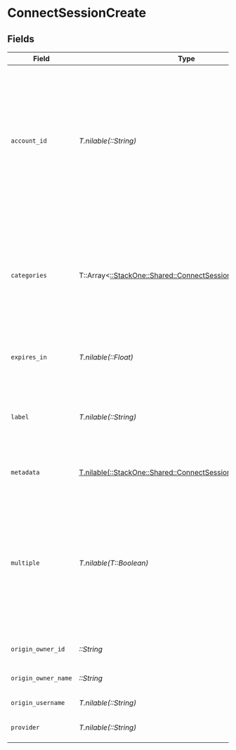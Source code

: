 # ConnectSessionCreate


## Fields

| Field                                                                                                                                                               | Type                                                                                                                                                                | Required                                                                                                                                                            | Description                                                                                                                                                         | Example                                                                                                                                                             |
| ------------------------------------------------------------------------------------------------------------------------------------------------------------------- | ------------------------------------------------------------------------------------------------------------------------------------------------------------------- | ------------------------------------------------------------------------------------------------------------------------------------------------------------------- | ------------------------------------------------------------------------------------------------------------------------------------------------------------------- | ------------------------------------------------------------------------------------------------------------------------------------------------------------------- |
| `account_id`                                                                                                                                                        | *T.nilable(::String)*                                                                                                                                               | :heavy_minus_sign:                                                                                                                                                  | The unique identifier for the account associated with this connect session. When this field is present, the hub will launch in edit mode using the retrieved token. |                                                                                                                                                                     |
| `categories`                                                                                                                                                        | T::Array<[::StackOne::Shared::ConnectSessionCreateCategories](../../models/shared/connectsessioncreatecategories.md)>                                               | :heavy_minus_sign:                                                                                                                                                  | The categories of the provider to connect to                                                                                                                        | [<br/>"ats",<br/>"hris",<br/>"hrisLegacy",<br/>"crm",<br/>"iam",<br/>"marketing",<br/>"lms",<br/>"stackOne",<br/>"documents",<br/>"ticketing",<br/>"screening"<br/>] |
| `expires_in`                                                                                                                                                        | *T.nilable(::Float)*                                                                                                                                                | :heavy_minus_sign:                                                                                                                                                  | How long the session should be valid for in seconds                                                                                                                 |                                                                                                                                                                     |
| `label`                                                                                                                                                             | *T.nilable(::String)*                                                                                                                                               | :heavy_minus_sign:                                                                                                                                                  | The label to be applied to the account associated with this connect session.                                                                                        |                                                                                                                                                                     |
| `metadata`                                                                                                                                                          | [T.nilable(::StackOne::Shared::ConnectSessionCreateMetadata)](../../models/shared/connectsessioncreatemetadata.md)                                                  | :heavy_minus_sign:                                                                                                                                                  | The metadata for the connection                                                                                                                                     |                                                                                                                                                                     |
| `multiple`                                                                                                                                                          | *T.nilable(T::Boolean)*                                                                                                                                             | :heavy_minus_sign:                                                                                                                                                  | If set, this connect session will allow creation of multiple accounts with the same origin owner id and provider. Has no effect if account_id is set.               |                                                                                                                                                                     |
| `origin_owner_id`                                                                                                                                                   | *::String*                                                                                                                                                          | :heavy_check_mark:                                                                                                                                                  | The origin owner identifier                                                                                                                                         |                                                                                                                                                                     |
| `origin_owner_name`                                                                                                                                                 | *::String*                                                                                                                                                          | :heavy_check_mark:                                                                                                                                                  | The origin owner name                                                                                                                                               |                                                                                                                                                                     |
| `origin_username`                                                                                                                                                   | *T.nilable(::String)*                                                                                                                                               | :heavy_minus_sign:                                                                                                                                                  | The origin username                                                                                                                                                 |                                                                                                                                                                     |
| `provider`                                                                                                                                                          | *T.nilable(::String)*                                                                                                                                               | :heavy_minus_sign:                                                                                                                                                  | The provider to connect to                                                                                                                                          |                                                                                                                                                                     |